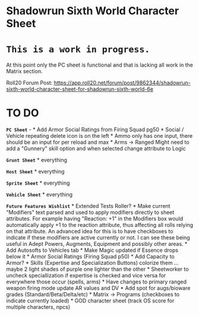 Shadowrun Sixth World Character Sheet
=

**`This is a work in progress.`**
=

At this point only the PC sheet is functional and that is lacking all work in the Matrix section.


Roll20 Forum Post: https://app.roll20.net/forum/post/9862344/shadowrun-sixth-world-character-sheet-for-shadowrun-sixth-world-6e


TO DO
=
**`PC Sheet`** - 
	* Add Armor Social Ratings from Firing Squad pg50
	* Social  / Vehicle repeating delete icon is on the left
	* Ammo only has one input, there should be an input for per reload and max
	* Arms -> Ranged Might need to add a "Gunnery" skill option and when selected change attribute to Logic

**`Grunt Sheet`**
	* everything

**`Host Sheet`**
	* everything

**`Sprite Sheet`**
	* everything

**`Vehicle Sheet`**
	* everything


**`Future Features Wishlist`**
	* Extended Tests Roller?
	* Make current "Modifiers" text parsed and used to apply modifiers directly to sheet attributes.  For example having "Reaction: +1" in the Modifiers box would automatically apply +1 to the reaction attribute, thus affecting all rolls relying on that attribute.  An advanced idea for this is to have checkboxes to indicate if these modifiers are active currently or not.  I can see these being useful in Adept Powers, Augments, Equipment and possibly other areas.
	* Add Autosofts to Vehicles tab
	* Make Magic updated if Essence drops below it
	* Armor Social Ratings (Firing Squad p50)
	* Add Capacity to Armor?
	* Skills (Expertise and Specialization Buttons) colorize them ... maybe 2 light shades of purple one lighter than the other
	* Sheetworker to uncheck speciallization if expertise is checked and vice versa for everywhere those occur (spells, arms)
	* Have changes to primary ranged weapon firing mode update AR values and DV
	* Add spot for augs/bioware grades (Standard/Beta/Delta/etc)
	* Matrix -> Programs (checkboxes to indicate currently loaded)
	* GOD character sheet (track OS score for multiple characters, npcs)


